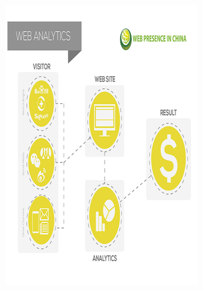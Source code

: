 <a class="imgpopup" href="web_analytics2.jpg"><img src="web_analytics2.jpg" width="940" height="734"></a>